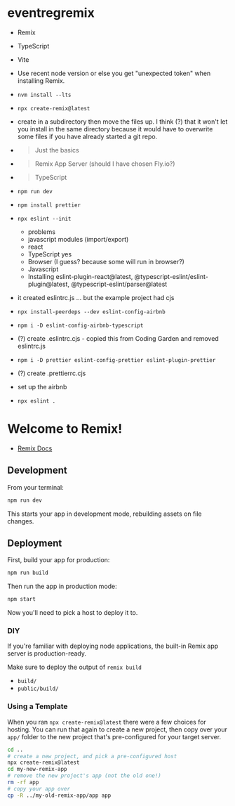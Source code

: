 # eventregremix

* Remix
* TypeScript
* Vite

* Use recent node version or else you get "unexpected token" when installing Remix.
* `nvm install --lts`
* `npx create-remix@latest`
* create in a subdirectory then move the files up. I think (?) that it won't let you install in the same directory because it would have to overwrite some files if you have already started a git repo.
* > Just the basics
* > Remix App Server (should I have chosen Fly.io?)
* > TypeScript
* `npm run dev`
* `npm install prettier`
* `npx eslint --init`
  * problems
  * javascript modules (import/export)
  * react
  * TypeScript yes
  * Browser (I guess? because some will run in browser?)
  * Javascript
  * Installing eslint-plugin-react@latest, @typescript-eslint/eslint-plugin@latest, @typescript-eslint/parser@latest
* it created eslintrc.js ... but the example project had cjs
* `npx install-peerdeps --dev eslint-config-airbnb`
* `npm i -D eslint-config-airbnb-typescript`
* (?) create .eslintrc.cjs - copied this from Coding Garden and removed eslintrc.js
* `npm i -D prettier eslint-config-prettier eslint-plugin-prettier`
* (?) create .prettierrc.cjs
* set up the airbnb
* `npx eslint .`





# Welcome to Remix!

- [Remix Docs](https://remix.run/docs)

## Development

From your terminal:

```sh
npm run dev
```

This starts your app in development mode, rebuilding assets on file changes.

## Deployment

First, build your app for production:

```sh
npm run build
```

Then run the app in production mode:

```sh
npm start
```

Now you'll need to pick a host to deploy it to.

### DIY

If you're familiar with deploying node applications, the built-in Remix app server is production-ready.

Make sure to deploy the output of `remix build`

- `build/`
- `public/build/`

### Using a Template

When you ran `npx create-remix@latest` there were a few choices for hosting. You can run that again to create a new project, then copy over your `app/` folder to the new project that's pre-configured for your target server.

```sh
cd ..
# create a new project, and pick a pre-configured host
npx create-remix@latest
cd my-new-remix-app
# remove the new project's app (not the old one!)
rm -rf app
# copy your app over
cp -R ../my-old-remix-app/app app
```
